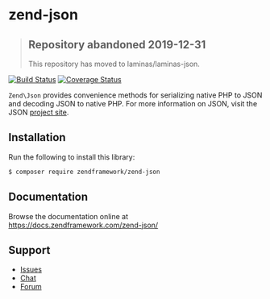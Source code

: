 # zend-json

> ## Repository abandoned 2019-12-31
>
> This repository has moved to laminas/laminas-json.

[![Build Status](https://secure.travis-ci.org/zendframework/zend-json.svg?branch=master)](https://secure.travis-ci.org/zendframework/zend-json)
[![Coverage Status](https://coveralls.io/repos/github/zendframework/zend-json/badge.svg?branch=master)](https://coveralls.io/github/zendframework/zend-json?branch=master)

`Zend\Json` provides convenience methods for serializing native PHP to JSON and
decoding JSON to native PHP. For more information on JSON, visit the JSON
[project site](http://www.json.org/).


## Installation

Run the following to install this library:

```bash
$ composer require zendframework/zend-json
```

## Documentation

Browse the documentation online at https://docs.zendframework.com/zend-json/

## Support

* [Issues](https://github.com/zendframework/zend-json/issues/)
* [Chat](https://zendframework-slack.herokuapp.com/)
* [Forum](https://discourse.zendframework.com/)
